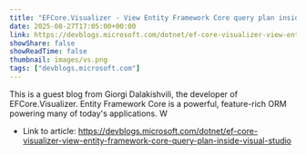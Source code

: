 ```yaml
---
title: "EFCore.Visualizer - View Entity Framework Core query plan inside Visual Studio"
date: 2025-08-27T17:05:00+00:00
link: https://devblogs.microsoft.com/dotnet/ef-core-visualizer-view-entity-framework-core-query-plan-inside-visual-studio
showShare: false
showReadTime: false
thumbnail: images/vs.png
tags: ["devblogs.microsoft.com"]
---
```

This is a guest blog from Giorgi Dalakishvili, the developer of EFCore.Visualizer. Entity Framework Core is a powerful, feature-rich ORM powering many of today's applications. W

- Link to article: https://devblogs.microsoft.com/dotnet/ef-core-visualizer-view-entity-framework-core-query-plan-inside-visual-studio